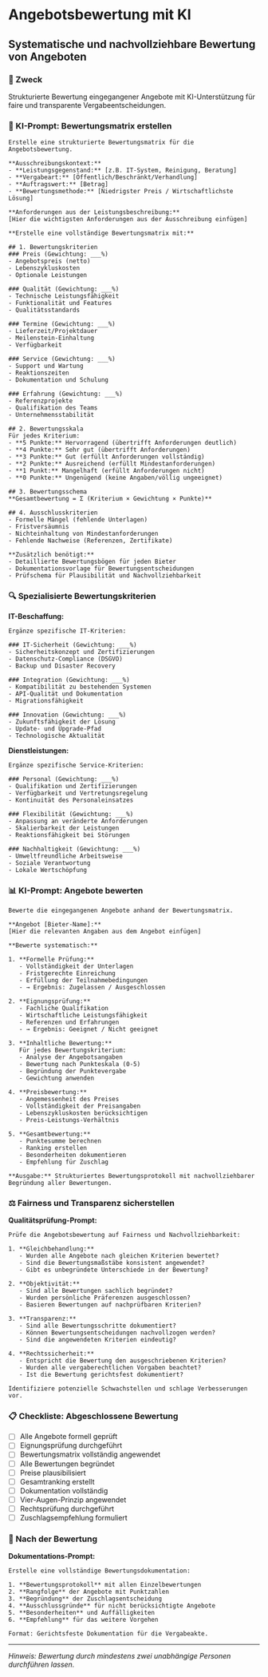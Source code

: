 # Angebotsbewertung mit KI
## Systematische und nachvollziehbare Bewertung von Angeboten

### 🎯 Zweck
Strukturierte Bewertung eingegangener Angebote mit KI-Unterstützung für faire und transparente Vergabeentscheidungen.

### 🤖 KI-Prompt: Bewertungsmatrix erstellen

```
Erstelle eine strukturierte Bewertungsmatrix für die Angebotsbewertung.

**Ausschreibungskontext:**
- **Leistungsgegenstand:** [z.B. IT-System, Reinigung, Beratung]
- **Vergabeart:** [Öffentlich/Beschränkt/Verhandlung]
- **Auftragswert:** [Betrag]
- **Bewertungsmethode:** [Niedrigster Preis / Wirtschaftlichste Lösung]

**Anforderungen aus der Leistungsbeschreibung:**
[Hier die wichtigsten Anforderungen aus der Ausschreibung einfügen]

**Erstelle eine vollständige Bewertungsmatrix mit:**

## 1. Bewertungskriterien
### Preis (Gewichtung: ___%)
- Angebotspreis (netto)
- Lebenszykluskosten
- Optionale Leistungen

### Qualität (Gewichtung: ___%)
- Technische Leistungsfähigkeit
- Funktionalität und Features
- Qualitätsstandards

### Termine (Gewichtung: ___%)
- Lieferzeit/Projektdauer
- Meilenstein-Einhaltung
- Verfügbarkeit

### Service (Gewichtung: ___%)
- Support und Wartung
- Reaktionszeiten
- Dokumentation und Schulung

### Erfahrung (Gewichtung: ___%)
- Referenzprojekte
- Qualifikation des Teams
- Unternehmensstabilität

## 2. Bewertungsskala
Für jedes Kriterium:
- **5 Punkte:** Hervorragend (übertrifft Anforderungen deutlich)
- **4 Punkte:** Sehr gut (übertrifft Anforderungen)
- **3 Punkte:** Gut (erfüllt Anforderungen vollständig)
- **2 Punkte:** Ausreichend (erfüllt Mindestanforderungen)
- **1 Punkt:** Mangelhaft (erfüllt Anforderungen nicht)
- **0 Punkte:** Ungenügend (keine Angaben/völlig ungeeignet)

## 3. Bewertungsschema
**Gesamtbewertung = Σ (Kriterium × Gewichtung × Punkte)**

## 4. Ausschlusskriterien
- Formelle Mängel (fehlende Unterlagen)
- Fristversäumnis
- Nichteinhaltung von Mindestanforderungen
- Fehlende Nachweise (Referenzen, Zertifikate)

**Zusätzlich benötigt:**
- Detaillierte Bewertungsbögen für jeden Bieter
- Dokumentationsvorlage für Bewertungsentscheidungen
- Prüfschema für Plausibilität und Nachvollziehbarkeit
```

### 🔍 Spezialisierte Bewertungskriterien

**IT-Beschaffung:**
```
Ergänze spezifische IT-Kriterien:

### IT-Sicherheit (Gewichtung: ___%)
- Sicherheitskonzept und Zertifizierungen
- Datenschutz-Compliance (DSGVO)
- Backup und Disaster Recovery

### Integration (Gewichtung: ___%)
- Kompatibilität zu bestehenden Systemen
- API-Qualität und Dokumentation
- Migrationsfähigkeit

### Innovation (Gewichtung: ___%)
- Zukunftsfähigkeit der Lösung
- Update- und Upgrade-Pfad
- Technologische Aktualität
```

**Dienstleistungen:**
```
Ergänze spezifische Service-Kriterien:

### Personal (Gewichtung: ___%)
- Qualifikation und Zertifizierungen
- Verfügbarkeit und Vertretungsregelung
- Kontinuität des Personaleinsatzes

### Flexibilität (Gewichtung: ___%)
- Anpassung an veränderte Anforderungen
- Skalierbarkeit der Leistungen
- Reaktionsfähigkeit bei Störungen

### Nachhaltigkeit (Gewichtung: ___%)
- Umweltfreundliche Arbeitsweise
- Soziale Verantwortung
- Lokale Wertschöpfung
```

### 📊 KI-Prompt: Angebote bewerten

```
Bewerte die eingegangenen Angebote anhand der Bewertungsmatrix.

**Angebot [Bieter-Name]:**
[Hier die relevanten Angaben aus dem Angebot einfügen]

**Bewerte systematisch:**

1. **Formelle Prüfung:**
   - Vollständigkeit der Unterlagen
   - Fristgerechte Einreichung
   - Erfüllung der Teilnahmebedingungen
   - → Ergebnis: Zugelassen / Ausgeschlossen

2. **Eignungsprüfung:**
   - Fachliche Qualifikation
   - Wirtschaftliche Leistungsfähigkeit
   - Referenzen und Erfahrungen
   - → Ergebnis: Geeignet / Nicht geeignet

3. **Inhaltliche Bewertung:**
   Für jedes Bewertungskriterium:
   - Analyse der Angebotsangaben
   - Bewertung nach Punkteskala (0-5)
   - Begründung der Punktevergabe
   - Gewichtung anwenden

4. **Preisbewertung:**
   - Angemessenheit des Preises
   - Vollständigkeit der Preisangaben
   - Lebenszykluskosten berücksichtigen
   - Preis-Leistungs-Verhältnis

5. **Gesamtbewertung:**
   - Punktesumme berechnen
   - Ranking erstellen
   - Besonderheiten dokumentieren
   - Empfehlung für Zuschlag

**Ausgabe:** Strukturiertes Bewertungsprotokoll mit nachvollziehbarer Begründung aller Bewertungen.
```

### ⚖️ Fairness und Transparenz sicherstellen

**Qualitätsprüfung-Prompt:**
```
Prüfe die Angebotsbewertung auf Fairness und Nachvollziehbarkeit:

1. **Gleichbehandlung:**
   - Wurden alle Angebote nach gleichen Kriterien bewertet?
   - Sind die Bewertungsmaßstäbe konsistent angewendet?
   - Gibt es unbegründete Unterschiede in der Bewertung?

2. **Objektivität:**
   - Sind alle Bewertungen sachlich begründet?
   - Wurden persönliche Präferenzen ausgeschlossen?
   - Basieren Bewertungen auf nachprüfbaren Kriterien?

3. **Transparenz:**
   - Sind alle Bewertungsschritte dokumentiert?
   - Können Bewertungsentscheidungen nachvollzogen werden?
   - Sind die angewendeten Kriterien eindeutig?

4. **Rechtssicherheit:**
   - Entspricht die Bewertung den ausgeschriebenen Kriterien?
   - Wurden alle vergaberechtlichen Vorgaben beachtet?
   - Ist die Bewertung gerichtsfest dokumentiert?

Identifiziere potenzielle Schwachstellen und schlage Verbesserungen vor.
```

### 📋 Checkliste: Abgeschlossene Bewertung

- [ ] Alle Angebote formell geprüft
- [ ] Eignungsprüfung durchgeführt
- [ ] Bewertungsmatrix vollständig angewendet
- [ ] Alle Bewertungen begründet
- [ ] Preise plausibilisiert
- [ ] Gesamtranking erstellt
- [ ] Dokumentation vollständig
- [ ] Vier-Augen-Prinzip angewendet
- [ ] Rechtsprüfung durchgeführt
- [ ] Zuschlagsempfehlung formuliert

### 🔄 Nach der Bewertung

**Dokumentations-Prompt:**
```
Erstelle eine vollständige Bewertungsdokumentation:

1. **Bewertungsprotokoll** mit allen Einzelbewertungen
2. **Rangfolge** der Angebote mit Punktzahlen
3. **Begründung** der Zuschlagsentscheidung
4. **Ausschlussgründe** für nicht berücksichtigte Angebote
5. **Besonderheiten** und Auffälligkeiten
6. **Empfehlung** für das weitere Vorgehen

Format: Gerichtsfeste Dokumentation für die Vergabeakte.
```

---

*Hinweis: Bewertung durch mindestens zwei unabhängige Personen durchführen lassen.*